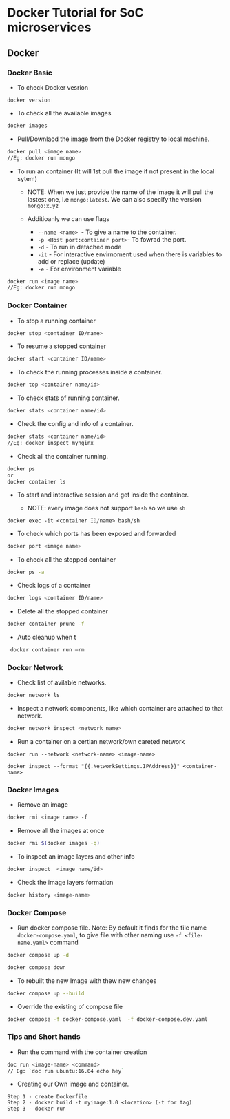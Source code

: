 # Docker Tutorial for SoC microservices

## Docker

### Docker Basic

- To check Docker vesrion

```
docker version
```

- To check all the available images

```bash
docker images
```

- Pull/Downlaod the image from the Docker registry to local machine.

```bash
docker pull <image name>
//Eg: docker run mongo
```

- To run an container (It will 1st pull the image if not present in the local sytem)
  - NOTE: When we just provide the name of the image it will pull the lastest one, i.e `mongo:latest`. We can also specify the version `mongo:x.yz`
  - Additioanly we can use flags

    - `--name <name> `- To give a name to the container.
    - `-p <Host port:container port>`- To fowrad the port.
    - `-d` - To run in detached mode
    - `-it` - For interactive envirnoment used when there is variables to add or replace (update)
    - `-e` - For environment variable

```bash
docker run <image name>
//Eg: docker run mongo
```

### Docker Container

- To stop a running container

```bash
docker stop <container ID/name>
```

- To resume a stopped container

```bash
docker start <container ID/name>
```

- To check the running processes inside a container.

```bash
docker top <container name/id>
```

- To check stats of running container.

```bash
docker stats <container name/id>
```

- Check the config and info of a container.

```bash
docker stats <container name/id>
//Eg: docker inspect mynginx
```

- Check all the container running.

```bash
docker ps
or
docker container ls
```

- To start and interactive session and get inside the container.

  - NOTE: every image does not support `bash` so we use `sh`

```
docker exec -it <container ID/name> bash/sh
```

- To check which ports has been exposed and forwarded

```bash
docker port <image name>
```

- To check all the stopped container

```bash
docker ps -a
```

- Check logs of a container

```bash
docker logs <container ID/name>
```

- Delete all the stopped container

```bash
docker container prune -f
```

- Auto cleanup when t

```bash
 docker container run —rm
```

### Docker Network

- Check list of avilable networks.

```bash
docker network ls
```

- Inspect a network components, like which container are attached to that network.

```bash
docker network inspect <network name>
```

- Run a container on a certian network/own careted network

```
docker run --network <network-name> <image-name>
```

```
docker inspect --format "{{.NetworkSettings.IPAddress}}" <container-name>
```

### Docker Images

- Remove an image

```bash
docker rmi <image name> -f
```

- Remove all the images at once

```bash
docker rmi $(docker images -q)
```

- To inspect an image layers and other info

```bash
docker inspect  <image name/id>
```

- Check the image layers formation

```bash
docker history <image-name>
```

### Docker Compose

- Run docker compose file.
  Note: By default it finds for the file name `docker-compose.yaml`, to give file with other naming use `-f <file-name.yaml>` command

```bash
docker compose up -d
```

```bash
docker compose down
```

- To rebuilt the new Image with thew new changes

```bash
docker compose up --build
```

- Override the existing of compose file

```bash
docker compose -f docker-compose.yaml  -f docker-compose.dev.yaml
```

### Tips and Short hands

- Run the command with the container creation

```bash
doc run <image-name> <command>
// Eg: `doc run ubuntu:16.04 echo hey`
```

- Creating our Own image and container.

```
Step 1 - create Dockerfile
Step 2 - docker build -t myimage:1.0 <location> (-t for tag)
Step 3 - docker run
```

